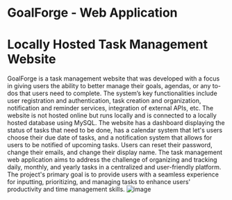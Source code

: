 # GoalForge - Web Application
# Locally Hosted Task Management Website
GoalForge is a task management website that was developed with a focus in giving users the ability to better manage their goals, agendas, or any to-dos that users need to complete. The system’s key functionalities include user registration and authentication, task creation and organization, notification and reminder services, integration of external APIs, etc. The website is not hosted online but runs locally and is connected to a locally hosted database using MySQL. The website has a dashboard displaying the status of tasks that need to be done, has a calendar system that let's users choose their due date of tasks, and a notification system that allows for users to be notified of upcoming tasks. Users can reset their password, change their emails, and change their display name. The task management web application aims to address the challenge of organizing and tracking daily, monthly, and yearly tasks in a centralized and user-friendly platform. The project's primary goal is to provide users with a seamless experience for inputting, prioritizing, and managing tasks to enhance users' productivity and time management skills.
![image](https://github.com/user-attachments/assets/4c1afb05-c000-4ee8-89c7-ff12e3ae5707)
